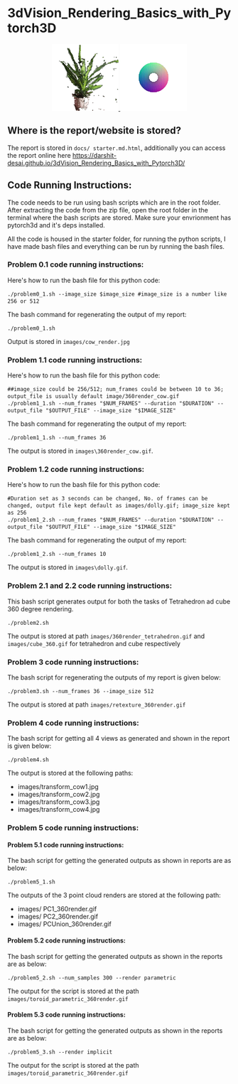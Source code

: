 #  3dVision_Rendering_Basics_with_Pytorch3D


<p align="center">
  <a href="https://darshit-desai.github.io/3dVision_Rendering_Basics_with_Pytorch3D/">
    <img src="https://github.com/darshit-desai/3dVision_Rendering_Basics_with_Pytorch3D/blob/main/images/PCUnion_360render.gif" width="150" />
  </a>
  <a href="https://darshit-desai.github.io/3dVision_Rendering_Basics_with_Pytorch3D/">
    <img src="https://github.com/darshit-desai/3dVision_Rendering_Basics_with_Pytorch3D/blob/main/images/toroid_parametric_360render.gif" width="150" />
  </a>
</p>

## Where is the report/website is stored?

The report is stored in `docs/ starter.md.html`, additionally you can access the report online here https://darshit-desai.github.io/3dVision_Rendering_Basics_with_Pytorch3D/

## Code Running Instructions:

The code needs to be run using bash scripts which are in the root folder. After extracting the code from the zip file, open the root folder in the terminal where the bash scripts are stored. Make sure your envrionment has pytorch3d and it's deps installed.

All the code is housed in the starter folder, for running the python scripts, I have made bash files and everything can be run by running the bash files.

### Problem 0.1 code running instructions:
Here's how to run the bash file for this python code:
    
    ./problem0_1.sh --image_size $image_size #image_size is a number like 256 or 512

The bash command for regenerating the output of my report:

    ./problem0_1.sh

Output is stored in `images/cow_render.jpg`

### Problem 1.1 code running instructions:
Here's how to run the bash file for this python code:

    ##image_size could be 256/512; num_frames could be between 10 to 36; output_file is usually default image/360render_cow.gif    
    ./problem1_1.sh --num_frames "$NUM_FRAMES" --duration "$DURATION" --output_file "$OUTPUT_FILE" --image_size "$IMAGE_SIZE"

The bash command for regenerating the output of my report:

    ./problem1_1.sh --num_frames 36

The output is stored in `images\360render_cow.gif`.

### Problem 1.2 code running instructions:
Here's how to run the bash file for this python code:

    #Duration set as 3 seconds can be changed, No. of frames can be changed, output file kept default as images/dolly.gif; image_size kept as 256
    ./problem1_2.sh --num_frames "$NUM_FRAMES" --duration "$DURATION" --output_file "$OUTPUT_FILE" --image_size "$IMAGE_SIZE"

The bash command for regenerating the output of my report:

    ./problem1_2.sh --num_frames 10

The output is stored in `images\dolly.gif`.

### Problem 2.1 and 2.2 code running instructions:
This bash script generates output for both the tasks of Tetrahedron ad cube 360 degree rendering.

    ./problem2.sh

The output is stored at path `images/360render_tetrahedron.gif` and `images/cube_360.gif` for tetrahedron and cube respectively

### Problem 3 code running instructions:
The bash script for regenerating the outputs of my report is given below:

    ./problem3.sh --num_frames 36 --image_size 512

The output is stored at path `images/retexture_360render.gif`

### Problem 4 code running instructions:
The bash script for getting all 4 views as generated and shown in the report is given below:

    ./problem4.sh

The output is stored at the following paths:

* images/transform_cow1.jpg
* images/transform_cow2.jpg
* images/transform_cow3.jpg
* images/transform_cow4.jpg

### Problem 5 code running instructions:

#### Problem 5.1 code running instructions:
The bash script for getting the generated outputs as shown in reports are as below:

    ./problem5_1.sh

The outputs of the 3 point cloud renders are stored at the following path:

* images/ PC1_360render.gif
* images/ PC2_360render.gif
* images/ PCUnion_360render.gif

#### Problem 5.2 code running instructions:
The bash script for getting the generated outputs as shown in the reports are as below:

    ./problem5_2.sh --num_samples 300 --render parametric

The output for the script is stored at the path `images/toroid_parametric_360render.gif`

#### Problem 5.3 code running instructions:
The bash script for getting the generated outputs as shown in the reports are as below:

    ./problem5_3.sh --render implicit

The output for the script is stored at the path `images/toroid_parametric_360render.gif`



